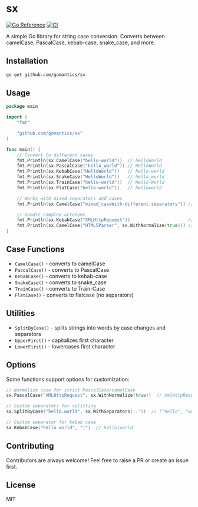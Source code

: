 # sx

[![Go Reference](https://pkg.go.dev/badge/github.com/gomantics/sx.svg)](https://pkg.go.dev/github.com/gomantics/sx) [![CI](https://github.com/gomantics/sx/actions/workflows/ci.yml/badge.svg)](https://github.com/gomantics/sx/actions/workflows/ci.yml)

A simple Go library for string case conversion. Converts between camelCase, PascalCase, kebab-case, snake_case, and more.

## Installation

```bash
go get github.com/gomantics/sx
```

## Usage

```go
package main

import (
	"fmt"

	"github.com/gomantics/sx"
)

func main() {
	// Convert to different cases
	fmt.Println(sx.CamelCase("hello-world"))  // helloWorld
	fmt.Println(sx.PascalCase("hello_world")) // HelloWorld
	fmt.Println(sx.KebabCase("HelloWorld"))   // hello-world
	fmt.Println(sx.SnakeCase("HelloWorld"))   // hello_world
	fmt.Println(sx.TrainCase("hello-world"))  // Hello-World
	fmt.Println(sx.FlatCase("hello-world"))   // helloworld

	// Works with mixed separators and cases
	fmt.Println(sx.CamelCase("mixed_caseWith-different.separators")) // mixedCaseWithDifferentSeparators

	// Handle complex acronyms
	fmt.Println(sx.KebabCase("XMLHttpRequest"))                      // xml-http-request
	fmt.Println(sx.CamelCase("HTML5Parser", sx.WithNormalize(true))) // html5Parser
}
```

## Case Functions

- `CamelCase()` - converts to camelCase
- `PascalCase()` - converts to PascalCase
- `KebabCase()` - converts to kebab-case
- `SnakeCase()` - converts to snake_case
- `TrainCase()` - converts to Train-Case
- `FlatCase()` - converts to flatcase (no separators)

## Utilities

- `SplitByCase()` - splits strings into words by case changes and separators
- `UpperFirst()` - capitalizes first character
- `LowerFirst()` - lowercases first character

## Options

Some functions support options for customization:

```go
// Normalize case for strict PascalCase/camelCase
sx.PascalCase("XMLHttpRequest", sx.WithNormalize(true))  // XmlHttpRequest

// Custom separators for splitting
sx.SplitByCase("hello.world", sx.WithSeparators('.'))  // ["hello", "world"]

// Custom separator for kebab case
sx.KebabCase("hello world", "|")  // hello|world
```

## Contributing

Contributors are always welcome! Feel free to raise a PR or create an issue first.

## License

MIT
